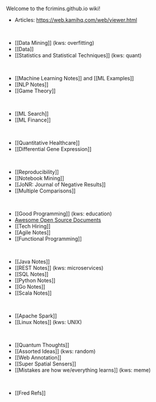 Welcome to the fcrimins.github.io wiki!

* Articles: https://web.kamihq.com/web/viewer.html
<br>

* [[Data Mining]] (kws: overfitting)
* [[Data]]
* [[Statistics and Statistical Techniques]] (kws: quant)
<br>

* [[Machine Learning Notes]] and [[ML Examples]]
* [[NLP Notes]]
* [[Game Theory]]
<br>

* [[ML Search]]
* [[ML Finance]]
<br>

* [[Quantitative Healthcare]]
* [[Differential Gene Expression]]
<br>

* [[Reproducibility]]
* [[Notebook Mining]]
* [[JoNR: Journal of Negative Results]]
* [[Multiple Comparisons]]
<br>

* [[Good Programming]] (kws: education)
* [Awesome Open Source Documents](https://github.com/nacyot/awesome-opensource-documents)
* [[Tech Hiring]]
* [[Agile Notes]]
* [[Functional Programming]]
<br>

* [[Java Notes]]
* [[REST Notes]] (kws: microservices)
* [[SQL Notes]]
* [[Python Notes]]
* [[Go Notes]]
* [[Scala Notes]]
<br>

* [[Apache Spark]]
* [[Linux Notes]] (kws: UNIX)
<br>

* [[Quantum Thoughts]]
* [[Assorted Ideas]] (kws: random)
* [[Web Annotation]]
* [[Super Spatial Sensers]]
* [[Mistakes are how we/everything learns]] (kws: meme)
<br>

* [[Fred Refs]]